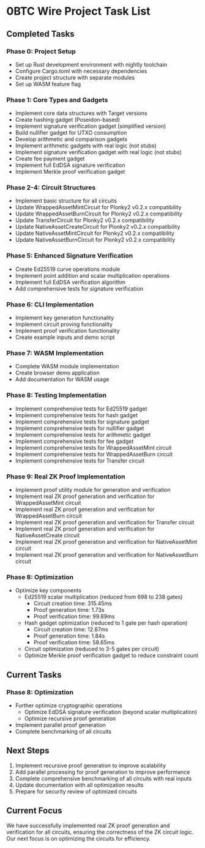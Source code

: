 # 0BTC Wire Project Task List

## Completed Tasks

### Phase 0: Project Setup 
- Set up Rust development environment with nightly toolchain
- Configure Cargo.toml with necessary dependencies
- Create project structure with separate modules
- Set up WASM feature flag

### Phase 1: Core Types and Gadgets 
- Implement core data structures with Target versions
- Create hashing gadget (Poseidon-based)
- Implement signature verification gadget (simplified version)
- Build nullifier gadget for UTXO consumption
- Develop arithmetic and comparison gadgets
- Implement arithmetic gadgets with real logic (not stubs)
- Implement signature verification gadget with real logic (not stubs)
- Create fee payment gadget
- Implement full EdDSA signature verification
- Implement Merkle proof verification gadget

### Phase 2-4: Circuit Structures 
- Implement basic structure for all circuits
- Update WrappedAssetMintCircuit for Plonky2 v0.2.x compatibility
- Update WrappedAssetBurnCircuit for Plonky2 v0.2.x compatibility
- Update TransferCircuit for Plonky2 v0.2.x compatibility
- Update NativeAssetCreateCircuit for Plonky2 v0.2.x compatibility
- Update NativeAssetMintCircuit for Plonky2 v0.2.x compatibility
- Update NativeAssetBurnCircuit for Plonky2 v0.2.x compatibility

### Phase 5: Enhanced Signature Verification 
- Create Ed25519 curve operations module
- Implement point addition and scalar multiplication operations
- Implement full EdDSA verification algorithm
- Add comprehensive tests for signature verification

### Phase 6: CLI Implementation
- Implement key generation functionality
- Implement circuit proving functionality
- Implement proof verification functionality
- Create example inputs and demo script

### Phase 7: WASM Implementation
- Complete WASM module implementation
- Create browser demo application
- Add documentation for WASM usage

### Phase 8: Testing Implementation
- Implement comprehensive tests for Ed25519 gadget
- Implement comprehensive tests for hash gadget
- Implement comprehensive tests for signature gadget
- Implement comprehensive tests for nullifier gadget
- Implement comprehensive tests for arithmetic gadget
- Implement comprehensive tests for fee gadget
- Implement comprehensive tests for WrappedAssetMint circuit
- Implement comprehensive tests for WrappedAssetBurn circuit
- Implement comprehensive tests for Transfer circuit

### Phase 9: Real ZK Proof Implementation
- Implement proof utility module for generation and verification
- Implement real ZK proof generation and verification for WrappedAssetMint circuit
- Implement real ZK proof generation and verification for WrappedAssetBurn circuit
- Implement real ZK proof generation and verification for Transfer circuit
- Implement real ZK proof generation and verification for NativeAssetCreate circuit
- Implement real ZK proof generation and verification for NativeAssetMint circuit
- Implement real ZK proof generation and verification for NativeAssetBurn circuit

### Phase 8: Optimization
- Optimize key components
  - Ed25519 scalar multiplication (reduced from 698 to 238 gates)
    - Circuit creation time: 315.45ms
    - Proof generation time: 1.73s
    - Proof verification time: 99.89ms
  - Hash gadget optimization (reduced to 1 gate per hash operation)
    - Circuit creation time: 12.87ms
    - Proof generation time: 1.84s
    - Proof verification time: 58.65ms
  - Circuit optimization (reduced to 3-5 gates per circuit)
  - Optimize Merkle proof verification gadget to reduce constraint count

## Current Tasks

### Phase 8: Optimization
- Further optimize cryptographic operations
  - Optimize EdDSA signature verification (beyond scalar multiplication)
  - Optimize recursive proof generation
- Implement parallel proof generation
- Complete benchmarking of all circuits

## Next Steps

1. Implement recursive proof generation to improve scalability
2. Add parallel processing for proof generation to improve performance
3. Complete comprehensive benchmarking of all circuits with real inputs
4. Update documentation with all optimization results
5. Prepare for security review of optimized circuits

## Current Focus
We have successfully implemented real ZK proof generation and verification for all circuits, ensuring the correctness of the ZK circuit logic. Our next focus is on optimizing the circuits for efficiency.
